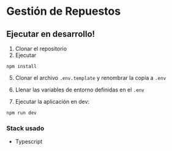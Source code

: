 # Gestión de Repuestos
## Ejecutar en desarrollo!

1. Clonar el repositorio
2. Ejecutar
```
npm install
```
5. Clonar el archivo ```.env.template``` y renombrar la copia a ```.env```

6. Llenar las variables de entorno definidas en el ```.env```

7. Ejecutar la aplicación en dev:
```
npm run dev
```
### Stack usado
* Typescript
